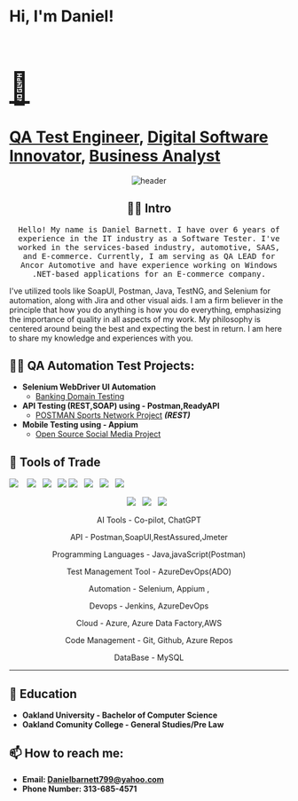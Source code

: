 <h1>Hi, I'm Daniel! <br/><a href="https://github.com/ThePerfectionistGuy"> <h1 align="left"> 👋 </h1>QA Test Engineer</a>, <a href="https://github.com/ThePerfectionistGuy">Digital Software Innovator</a>, <a href="https://github.com/ThePerfectionistGuy">Business Analyst</a></h1>

<div align="center">
  <img src="https://github.com/gauravkhurana/gauravkhurana/blob/master/images/header.gif" alt="header"/>
</div>

<h2 align="center"> 👨‍💻 Intro  </h2>
<p align="center">
  <samp>Hello! My name is Daniel Barnett. I have over 6 years of experience in the IT industry as a Software Tester. I've worked in the services-based industry, automotive, SAAS, and E-commerce. Currently, I am serving as QA LEAD for Ancor Automotive and have experience working on Windows .NET-based applications for an E-commerce company.

I've utilized tools like SoapUI, Postman, Java, TestNG, and Selenium for automation, along with Jira and other visual aids. I am a firm believer in the principle that how you do anything is how you do everything, emphasizing the importance of quality in all aspects of my work. My philosophy is centered around being the best and expecting the best in return. I am here to share my knowledge and experiences with you.
  </samp>


<h2>👨‍💻 QA Automation Test Projects:</h2>

- <b>Selenium WebDriver UI Automation </b>
  - [Banking Domain Testing](https://github.com/ThePerfectionistGuy/SeleniumBankingAutomation/blob/main/README.md)
- <b>API Testing (REST,SOAP) using -  Postman,ReadyAPI </b>
  - [POSTMAN Sports Network Project](https://github.com/joshmadakor1/4chan-Image-Analysis-Middleware-C964) <b><i>(REST)</b></i>
- <b>Mobile Testing  using -  Appium </b>
  - [Open Source Social Media Project](https://github.com/joshmadakor1/4chan-Image-Analysis-Middleware-C964) 
  




<h2 align="left"> 🔭 Tools of Trade</h2>
<p align="center">

  <img src="https://img.shields.io/badge/Java-ED8B00?style=for-the-badge&logo=java&logoColor=white" />&nbsp;&nbsp;&nbsp;
<img src="https://img.shields.io/badge/Azure_DevOps-0078D7?style=for-the-badge&logo=azure-devops&logoColor=white"/>&nbsp;&nbsp;
 <img src="https://img.shields.io/badge/Microsoft_Azure-0089D6?style=for-the-badge&logo=microsoft-azure&logoColor=white" />&nbsp;&nbsp;
<img src="https://img.shields.io/badge/Selenium-43B02A?style=for-the-badge&logo=Selenium&logoColor=white"/>
<img src="https://img.shields.io/badge/Jenkins-D24939?style=for-the-badge&logo=Jenkins&logoColor=white"/>&nbsp;&nbsp;
<img src="https://img.shields.io/badge/postman-ED8B00?style=for-the-badge&logo=Postman&logoColor=white"/>&nbsp;&nbsp;
<img src="https://img.shields.io/badge/Git-F05032?style=for-the-badge&logo=git&logoColor=white"/>&nbsp;&nbsp;
<img src="https://img.shields.io/badge/Git%20Lab-F05032?style=for-the-badge&logo=gitlab&logoColor=white"/>&nbsp;&nbsp;
<p align="center">
<img src="https://img.shields.io/badge/MySql-43B02A?style=for-the-badge&logo=Mysql&logoColor=white"/>&nbsp;&nbsp;
<img src="https://img.shields.io/badge/Maven-ED8B00?style=for-the-badge&logo=ApacheMaven&logoColor=white"/>&nbsp;&nbsp;
<img src="https://img.shields.io/badge/TestNG-D24939?style=for-the-badge&logo=testNG&logoColor=white"/>&nbsp;&nbsp;


</p>
<p align="center"> AI Tools - Co-pilot, ChatGPT
<p align="center"> API - Postman,SoapUI,RestAssured,Jmeter
<p align="center"> Programming Languages - Java,javaScript(Postman)
<p align="center">Test Management Tool - AzureDevOps(ADO)
<p align="center">Automation - Selenium, Appium ,  
<p align="center">Devops - Jenkins, AzureDevOps
<p align="center">Cloud - Azure, Azure Data Factory,AWS
<p align="center">Code Management - Git, Github, Azure Repos   
  <p align="center">DataBase - MySQL   

 </p>
<hr>






<h2>📖 Education</h2>

- <b>Oakland University - Bachelor of Computer Science <b/>
- <b>Oakland Comunity College - General Studies/Pre Law <b/>










<h2> 📫 How to reach me:</h2> 

 - <b>Email: <b/> Danielbarnett799@yahoo.com
 - <b>Phone Number: <b/> 313-685-4571







 
<!--


Here are some ideas to get you started:

- 🔭 I’m currently working on ...
- 🌱 I’m currently learning ...
- 👯 I’m looking to collaborate on ...
- 🤔 I’m looking for help with ...
- 💬 Ask me about ...
- 📫 How to reach me: ...
- 😄 Pronouns: ...
- ⚡ Fun fact: ...
-->
